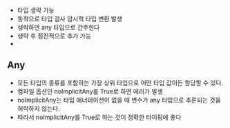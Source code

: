 
- 타입 생략 가능
- 동적으로 타입 검사 암시적 타입 변환 발생
- 생략하면 any 타입으로 간주한다
- 생략 후 점진적으로 추가 가능
- 
## Any
- 모든 타입의 종류를 포함하는 가장 상위 타입으로 어떤 타입 값이든 할당할 수 있다.
- 컴파일 옵션인 noImplicitAny를 True로 하면 에러가 발생
- noImplicitAny는 타입 애너테이션이 없을 때 변수가 any 타입으로 추론되는 것을 허락하지 않는다.
- 따라서 noImplicitAny를 True로 하는 것이 정확한 타이핑에 좋다